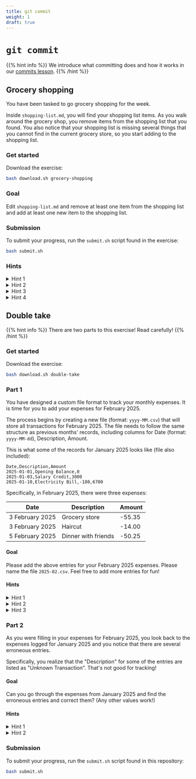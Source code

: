 ```yaml
---
title: git commit
weight: 1
draft: true
---
```


# `git commit`

{{% hint info %}}
We introduce what committing does and how it works in our [commits lesson](/docs/lessons/commits).
{{% /hint %}}

## Grocery shopping

You have been tasked to go grocery shopping for the week.

Inside `shopping-list.md`, you will find your shopping list items. As you walk around the grocery shop, you remove items from the shopping list that you found. You also notice that your shopping list is missing several things that you cannot find in the current grocery store, so you start adding to the shopping list.

### Get started

Download the exercise:

```bash
bash download.sh grocery-shopping
```

### Goal

Edit `shopping-list.md` and remove at least one item from the shopping list and add at least one new item to the shopping list.

### Submission

To submit your progress, run the `submit.sh` script found in the exercise:

```bash
bash submit.sh
```

### Hints

<details>

<summary>Hint 1</summary>

Have you removed at least one item from the shopping list?

</details>

<details>

<summary>Hint 2</summary>

Have you added at least one (new) item to the shopping list? This item must not have been in the original shopping list.

</details>

<details>

<summary>Hint 3</summary>

Not seeing your changes? Are you sure you have run `git add shopping-list.md` and run `bash submit.sh`?

</details>

<details>

<summary>Hint 4</summary>

Try to change the file to:

```md
- Apples
- Pears
```

</details>

## Double take

{{% hint info %}}
There are two parts to this exercise! Read carefully!
{{% /hint %}}

### Get started

Download the exercise:

```bash
bash download.sh double-take
```

### Part 1

You have designed a custom file format to track your monthly expenses. It is time for you to add your expenses for February 2025.

The process begins by creating a new file (format: `yyyy-MM.csv`) that will store all transactions for February 2025. The file needs to follow the same structure as previous months' records, including columns for Date (format: `yyyy-MM-dd`), Description, Amount.

This is what some of the records for January 2025 looks like (file also included):

```csv
Date,Description,Amount
2025-01-01,Opening Balance,0
2025-01-03,Salary Credit,3000
2025-01-10,Electricity Bill,-180,6700
```

Specifically, in February 2025, there were three expenses:

| Date            | Description         | Amount |
| --------------- | ------------------- | ------ |
| 3 February 2025 | Grocery store       | -55.35 |
| 3 February 2025 | Haircut             | -14.00 |
| 5 February 2025 | Dinner with friends | -50.25 |

#### Goal

Please add the above entries for your February 2025 expenses. Please name the file `2025-02.csv`. Feel free to add more entries for fun!

#### Hints

<details>

<summary>Hint 1</summary>

Have you named the new expense file `2025-02.csv`?

</details>

<details>

<summary>Hint 2</summary>

Have you added the three expenses above?

</details>

<details>

<summary>Hint 3</summary>

Add the file `2025-02.csv` with the following content:

```csv
Date,Description,Amount
2025-02-03,Grocery store,-55.35
2025-02-03,Haircut,-14.00
2025-02-05,Dinner with friends,-50.25
```

</details>

### Part 2

As you were filling in your expenses for February 2025, you look back to the expenses logged for January 2025 and you notice that there are several erroneous entries.

Specifically, you realize that the "Description" for some of the entries are listed as "Unknown Transaction". That's not good for tracking!

#### Goal

Can you go through the expenses from January 2025 and find the erroneous entries and correct them? (Any other values work!)

#### Hints

<details>

<summary>Hint 1</summary>

Have you taken a look at the `2025-01.csv` file?

</details>

<details>

<summary>Hint 2</summary>

These are the entries that need to be fixed:

- 2025-01-06: -250
- 2025-01-12: -500
- 2025-01-17: -1000
- 2025-01-23: -350

</details>

### Submission

To submit your progress, run the `submit.sh` script found in this repository:

```bash
bash submit.sh
```
